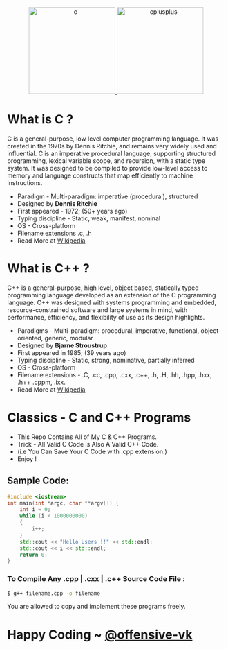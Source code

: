 <div align="center">
    <a href="https://www.cprogramming.com/" target="_blank" rel="noreferrer"> 
        <img src="https://cdn.jsdelivr.net/gh/offensive-vk/Icons@master/c/c-original.svg" alt="c" width="200" height="200" /> 
    </a> 
    <a href="https://cplusplus.com/" target="_blank" rel="noreferrer"> 
        <img src="https://cdn.jsdelivr.net/gh/offensive-vk/Icons@master/cplusplus/cplusplus-original.svg" alt="cplusplus" width="200" height="200" /> 
    </a> 
</div>

# **What is C** ?
C is a general-purpose, low level computer programming language. It was created in the 1970s by Dennis Ritchie, and remains very widely used and influential.
C is an imperative procedural language, supporting structured programming, lexical variable scope, and recursion, with a static type system. It was designed to be compiled to provide low-level access to memory and language constructs that map efficiently to machine instructions.

- Paradigm - Multi-paradigm: imperative (procedural), structured
- Designed by **Dennis Ritchie**
- First appeared - 1972; (50+ years ago)
- Typing discipline	- Static, weak, manifest, nominal
- OS - Cross-platform
- Filename extensions .c, .h
- Read More at [Wikipedia](https://en.wikipedia.org/wiki/C_(programming_language))

# **What is C++** ?
C++ is a general-purpose, high level, object based, statically typed programming language developed as an extension of the C programming language. 
C++ was designed with systems programming and embedded, resource-constrained software and large systems in mind, with performance, efficiency, and flexibility of use as its design highlights.

- Paradigms - Multi-paradigm: procedural, imperative, functional, object-oriented, generic, modular
- Designed by **Bjarne Stroustrup**
- First appeared in 1985; (39 years ago)
- Typing discipline - Static, strong, nominative, partially inferred
- OS - Cross-platform
- Filename extensions	- .C, .cc, .cpp, .cxx, .c++, .h, .H, .hh, .hpp, .hxx, .h++ .cppm, .ixx.
- Read More at [Wikipedia](https://en.wikipedia.org/wiki/C%2B%2B)

# Classics - C and C++ Programs
- This Repo Contains All of My C & C++ Programs.
- Trick - All Valid C Code is Also A Valid C++ Code.
- (i.e You Can Save Your C Code with .cpp extension.)
- Enjoy !

## Sample Code:
```c++
#include <iostream>
int main(int *argc, char **argv[]) {
    int i = 0;
    while (i < 1000000000)
    {
        i++;
    }
    std::cout << "Hello Users !!" << std::endl;
    std::cout << i << std::endl;
    return 0;
}
```
### To Compile Any .cpp | .cxx | .c++ Source Code File :
```bash
$ g++ filename.cpp -o filename
```
You are allowed to copy and implement these programs freely.
# Happy Coding ~ [@offensive-vk](https://github.com/offensive-vk/)
